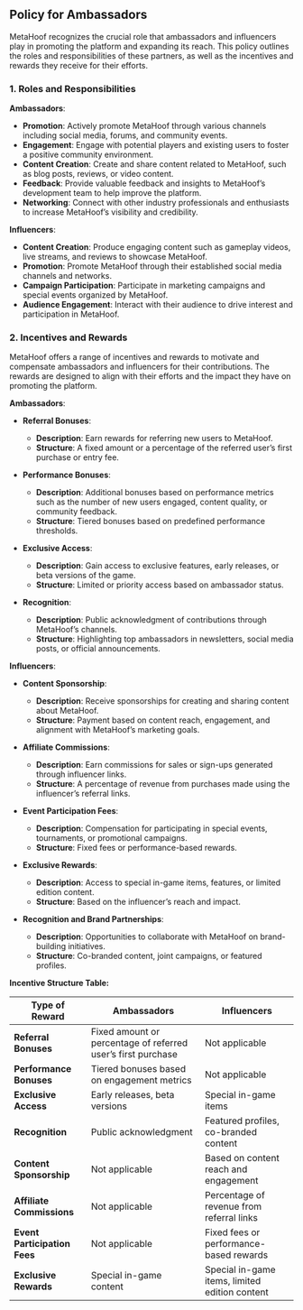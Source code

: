 ## Policy for Ambassadors

MetaHoof recognizes the crucial role that ambassadors and influencers play in promoting the platform and expanding its
reach. This policy outlines the roles and responsibilities of these partners, as well as the incentives and rewards they
receive for their efforts.

### **1. Roles and Responsibilities**

**Ambassadors**:

- **Promotion**: Actively promote MetaHoof through various channels including social media, forums, and community
  events.
- **Engagement**: Engage with potential players and existing users to foster a positive community environment.
- **Content Creation**: Create and share content related to MetaHoof, such as blog posts, reviews, or video content.
- **Feedback**: Provide valuable feedback and insights to MetaHoof’s development team to help improve the platform.
- **Networking**: Connect with other industry professionals and enthusiasts to increase MetaHoof’s visibility and
  credibility.

**Influencers**:

- **Content Creation**: Produce engaging content such as gameplay videos, live streams, and reviews to showcase
  MetaHoof.
- **Promotion**: Promote MetaHoof through their established social media channels and networks.
- **Campaign Participation**: Participate in marketing campaigns and special events organized by MetaHoof.
- **Audience Engagement**: Interact with their audience to drive interest and participation in MetaHoof.

### **2. Incentives and Rewards**

MetaHoof offers a range of incentives and rewards to motivate and compensate ambassadors and influencers for their
contributions. The rewards are designed to align with their efforts and the impact they have on promoting the platform.

**Ambassadors**:

- **Referral Bonuses**:
    - **Description**: Earn rewards for referring new users to MetaHoof.
    - **Structure**: A fixed amount or a percentage of the referred user’s first purchase or entry fee.

- **Performance Bonuses**:
    - **Description**: Additional bonuses based on performance metrics such as the number of new users engaged, content
      quality, or community feedback.
    - **Structure**: Tiered bonuses based on predefined performance thresholds.

- **Exclusive Access**:
    - **Description**: Gain access to exclusive features, early releases, or beta versions of the game.
    - **Structure**: Limited or priority access based on ambassador status.

- **Recognition**:
    - **Description**: Public acknowledgment of contributions through MetaHoof’s channels.
    - **Structure**: Highlighting top ambassadors in newsletters, social media posts, or official announcements.

**Influencers**:

- **Content Sponsorship**:
    - **Description**: Receive sponsorships for creating and sharing content about MetaHoof.
    - **Structure**: Payment based on content reach, engagement, and alignment with MetaHoof’s marketing goals.

- **Affiliate Commissions**:
    - **Description**: Earn commissions for sales or sign-ups generated through influencer links.
    - **Structure**: A percentage of revenue from purchases made using the influencer’s referral links.

- **Event Participation Fees**:
    - **Description**: Compensation for participating in special events, tournaments, or promotional campaigns.
    - **Structure**: Fixed fees or performance-based rewards.

- **Exclusive Rewards**:
    - **Description**: Access to special in-game items, features, or limited edition content.
    - **Structure**: Based on the influencer’s reach and impact.

- **Recognition and Brand Partnerships**:
    - **Description**: Opportunities to collaborate with MetaHoof on brand-building initiatives.
    - **Structure**: Co-branded content, joint campaigns, or featured profiles.

**Incentive Structure Table:**

| Type of Reward               | Ambassadors                                                  | Influencers                                    |
|------------------------------|--------------------------------------------------------------|------------------------------------------------|
| **Referral Bonuses**         | Fixed amount or percentage of referred user’s first purchase | Not applicable                                 |
| **Performance Bonuses**      | Tiered bonuses based on engagement metrics                   | Not applicable                                 |
| **Exclusive Access**         | Early releases, beta versions                                | Special in-game items                          |
| **Recognition**              | Public acknowledgment                                        | Featured profiles, co-branded content          |
| **Content Sponsorship**      | Not applicable                                               | Based on content reach and engagement          |
| **Affiliate Commissions**    | Not applicable                                               | Percentage of revenue from referral links      |
| **Event Participation Fees** | Not applicable                                               | Fixed fees or performance-based rewards        |
| **Exclusive Rewards**        | Special in-game content                                      | Special in-game items, limited edition content |
